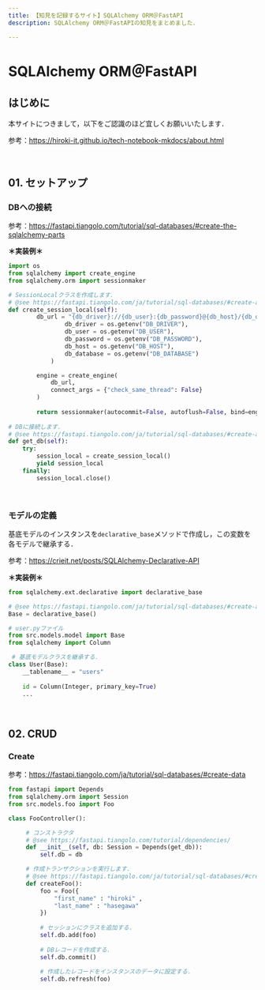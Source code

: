 ```yaml
---
title: 【知見を記録するサイト】SQLAlchemy ORM＠FastAPI
description: SQLAlchemy ORM＠FastAPIの知見をまとめました．

---
```


# SQLAlchemy ORM＠FastAPI

## はじめに

本サイトにつきまして，以下をご認識のほど宜しくお願いいたします．

参考：https://hiroki-it.github.io/tech-notebook-mkdocs/about.html

<br>

## 01. セットアップ

### DBへの接続

参考：https://fastapi.tiangolo.com/tutorial/sql-databases/#create-the-sqlalchemy-parts

**＊実装例＊**

```python
import os
from sqlalchemy import create_engine
from sqlalchemy.orm import sessionmaker

# SessionLocalクラスを作成します．
# @see https://fastapi.tiangolo.com/ja/tutorial/sql-databases/#create-a-sessionlocal-class
def create_session_local(self):
        db_url = "{db_driver}://{db_user}:{db_password}@{db_host}/{db_database}?charset=utf8".format(
                db_driver = os.getenv("DB_DRIVER"),
                db_user = os.getenv("DB_USER"),
                db_password = os.getenv("DB_PASSWORD"),
                db_host = os.getenv("DB_HOST"),
                db_database = os.getenv("DB_DATABASE")
            )

        engine = create_engine(
            db_url,
            connect_args = {"check_same_thread": False}
        )
        
        return sessionmaker(autocommit=False, autoflush=False, bind=engine)
 
# DBに接続します．
# @see https://fastapi.tiangolo.com/ja/tutorial/sql-databases/#create-a-dependency
def get_db(self):
    try:
        session_local = create_session_local()
        yield session_local
    finally:
        session_local.close()


```

<br>

### モデルの定義

基底モデルのインスタンスを```declarative_base```メソッドで作成し，この変数を各モデルで継承する．

参考：https://crieit.net/posts/SQLAlchemy-Declarative-API

**＊実装例＊**

```python
from sqlalchemy.ext.declarative import declarative_base

# @see https://fastapi.tiangolo.com/ja/tutorial/sql-databases/#create-a-base-class
Base = declarative_base()
```

```python
# user.pyファイル
from src.models.model import Base
from sqlalchemy import Column

 # 基底モデルクラスを継承する．
class User(Base):
    __tablename__ = "users"
    
    id = Column(Integer, primary_key=True)
    ...
```

<br>

## 02. CRUD

### Create

参考：https://fastapi.tiangolo.com/ja/tutorial/sql-databases/#create-data

```python
from fastapi import Depends
from sqlalchemy.orm import Session
from src.models.foo import Foo

class FooController():

     # コンストラクタ
     # @see https://fastapi.tiangolo.com/tutorial/dependencies/
     def __init__(self, db: Session = Depends(get_db)):
         self.db = db

     # 作成トランザクションを実行します．
     # @see https://fastapi.tiangolo.com/ja/tutorial/sql-databases/#create-data
     def createFoo():
         foo = Foo({
             "first_name" : "hiroki" ,
             "last_name" : "hasegawa"
         })
         
         # セッションにクラスを追加する．
         self.db.add(foo)
             
         # DBレコードを作成する．
         self.db.commit()
         
         # 作成したレコードをインスタンスのデータに設定する．
         self.db.refresh(foo)

```

